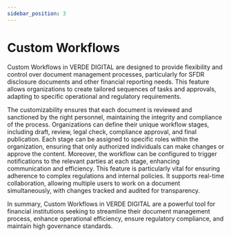 ```yaml
---
sidebar_position: 3
---
```


# Custom Workflows

Custom Workflows in VERDE DIGITAL are designed to provide flexibility and control over document management processes, particularly for SFDR disclosure documents and other financial reporting needs. This feature allows organizations to create tailored sequences of tasks and approvals, adapting to specific operational and regulatory requirements.

The customizability ensures that each document is reviewed and sanctioned by the right personnel, maintaining the integrity and compliance of the process. Organizations can define their unique workflow stages, including draft, review, legal check, compliance approval, and final publication. Each stage can be assigned to specific roles within the organization, ensuring that only authorized individuals can make changes or approve the content.
Moreover, the workflow can be configured to trigger notifications to the relevant parties at each stage, enhancing communication and efficiency. This feature is particularly vital for ensuring adherence to complex regulations and internal policies. It supports real-time collaboration, allowing multiple users to work on a document simultaneously, with changes tracked and audited for transparency. 

In summary, Custom Workflows in VERDE DIGITAL are a powerful tool for financial institutions seeking to streamline their document management process, enhance operational efficiency, ensure regulatory compliance, and maintain high governance standards.
